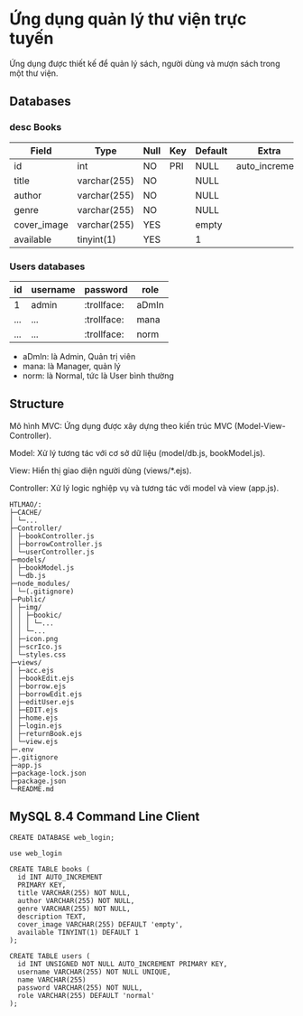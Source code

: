 # Ứng dụng quản lý thư viện trực tuyến

Ứng dụng được thiết kế để quản lý sách, người dùng và mượn sách trong một thư viện.

## Databases

### desc Books

| Field       | Type         | Null | Key | Default | Extra          |
| ----------- | ------------ | ---- | --- | ------- | -------------- |
| id          | int          | NO   | PRI | NULL    | auto_increment |
| title       | varchar(255) | NO   |     | NULL    |                |
| author      | varchar(255) | NO   |     | NULL    |                |
| genre       | varchar(255) | NO   |     | NULL    |                |
| cover_image | varchar(255) | YES  |     | empty   |                |
| available   | tinyint(1)   | YES  |     | 1       |                |

### Users databases

| id  | username | password    | role  |
| --- | -------- | ----------- | ----- |
| 1   | admin    | :trollface: | aDmIn |
| ... | ...      | :trollface: | mana  |
| ... | ...      | :trollface: | norm  |

- aDmIn: là Admin, Quản trị viên
- mana: là Manager, quản lý
- norm: là Normal, tức là User bình thường

## Structure

Mô hình MVC: Ứng dụng được xây dựng theo kiến trúc MVC (Model-View-Controller).

Model: Xử lý tương tác với cơ sở dữ liệu (model/db.js, bookModel.js).

View: Hiển thị giao diện người dùng (views/\*.ejs).

Controller: Xử lý logic nghiệp vụ và tương tác với model và view (app.js).

```
HTLMAO/:
├─CACHE/
│ └─...
├─Controller/
│ ├─bookController.js
│ ├─borrowController.js
│ └─userController.js
├─models/
│ ├─bookModel.js
│ └─db.js
├─node_modules/
│ └─(.gitignore)
├─Public/
│ ├─img/
│ │ ├─bookic/
│ │ │ └─...
│ │ └─...
│ ├─icon.png
│ ├─scrIco.js
│ └─styles.css
├─views/
│ ├─acc.ejs
│ ├─bookEdit.ejs
│ ├─borrow.ejs
│ ├─borrowEdit.ejs
│ ├─editUser.ejs
│ ├─EDIT.ejs
│ ├─home.ejs
│ ├─login.ejs
│ ├─returnBook.ejs
│ └─view.ejs
├─.env
├─.gitignore
├─app.js
├─package-lock.json
├─package.json
└─README.md
```

## MySQL 8.4 Command Line Client

`CREATE DATABASE web_login;`

`use web_login`

```
CREATE TABLE books (
  id INT AUTO_INCREMENT
  PRIMARY KEY,
  title VARCHAR(255) NOT NULL,
  author VARCHAR(255) NOT NULL,
  genre VARCHAR(255) NOT NULL,
  description TEXT,
  cover_image VARCHAR(255) DEFAULT 'empty',
  available TINYINT(1) DEFAULT 1
);
```

```
CREATE TABLE users (
  id INT UNSIGNED NOT NULL AUTO_INCREMENT PRIMARY KEY,
  username VARCHAR(255) NOT NULL UNIQUE,
  name VARCHAR(255)
  password VARCHAR(255) NOT NULL,
  role VARCHAR(255) DEFAULT 'normal'
);
```
